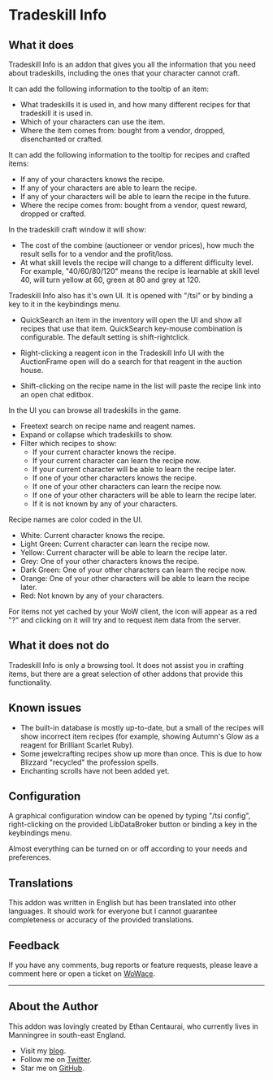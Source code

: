 Tradeskill Info
===============


What it does
------------

Tradeskill Info is an addon that gives you all the information that you need about tradeskills, including the ones that your character cannot craft.

It can add the following information to the tooltip of an item:

* What tradeskills it is used in, and how many different recipes for that tradeskill it is used in.
* Which of your characters can use the item.
* Where the item comes from: bought from a vendor, dropped, disenchanted or crafted.


It can add the following information to the tooltip for recipes and crafted items:

* If any of your characters knows the recipe.
* If any of your characters are able to learn the recipe.
* If any of your characters will be able to learn the recipe in the future.
* Where the recipe comes from: bought from a vendor, quest reward, dropped or crafted.


In the tradeskill craft window it will show:

* The cost of the combine (auctioneer or vendor prices), how much the result sells for to a vendor and the profit/loss.
* At what skill levels the recipe will change to a different difficulty level.
    For example, "40/60/80/120" means the recipe is learnable at skill level 40, will turn yellow at 60, green at 80 and grey at 120.


Tradeskill Info also has it's own UI. It is opened with "/tsi" or by binding a key to it in the keybindings menu.

* QuickSearch an item in the inventory will open the UI and show all recipes that use that item.
    QuickSearch key-mouse combination is configurable.  The default setting is shift-rightclick.

* Right-clicking a reagent icon in the Tradeskill Info UI with the AuctionFrame open will do a search for that reagent in the auction house.

* Shift-clicking on the recipe name in the list will paste the recipe link into an open chat editbox.


In the UI you can browse all tradeskills in the game.

* Freetext search on recipe name and reagent names.
* Expand or collapse which tradeskills to show.
* Filter which recipes to show:
    * If your current character knows the recipe.
    * If your current character can learn the recipe now.
    * If your current character will be able to learn the recipe later.
    * If one of your other characters knows the recipe.
    * If one of your other characters can learn the recipe now.
    * If one of your other characters will be able to learn the recipe later.
    * If it is not known by any of your characters.


Recipe names are color coded in the UI.

* White: Current character knows the recipe.
* Light Green: Current character can learn the recipe now.
* Yellow: Current character will be able to learn the recipe later.
* Grey: One of your other characters knows the recipe.
* Dark Green: One of your other characters can learn the recipe now.
* Orange: One of your other characters will be able to learn the recipe later.
* Red: Not known by any of your characters.


For items not yet cached by your WoW client, the icon will appear as a red "?" and clicking on it will try and to request item data from the server.


What it does not do
-------------------

Tradeskill Info is only a browsing tool.  It does not assist you in crafting items, but there are a great selection of other addons that provide this functionality.


Known issues
------------

* The built-in database is mostly up-to-date, but a small of the recipes will show incorrect item recipes (for example, showing Autumn's Glow as a reagent for Brilliant Scarlet Ruby).
* Some jewelcrafting recipes show up more than once.  This is due to how Blizzard "recycled" the profession spells.
* Enchanting scrolls have not been added yet.


Configuration
-------------

A graphical configuration window can be opened by typing "/tsi config", right-clicking on the provided LibDataBroker button or binding a key in the keybindings menu.

Almost everything can be turned on or off according to your needs and preferences.


Translations
------------

This addon was written in English but has been translated into other languages.  It should work for everyone but I cannot guarantee completeness or accuracy of the provided translations.


Feedback
--------

If you have any comments, bug reports or feature requests, please leave a comment here or open a ticket on [WoWace](http://www.wowace.com/addons/tradeskill-info/tickets/).


* * *


About the Author
----------------

This addon was lovingly created by Ethan Centaurai, who currently lives in Manningree in south-east England.

* Visit my [blog](http://www.noblewolf.net/).
* Follow me on [Twitter](http://twitter.com/StevenBlanchard).
* Star me on [GitHub](https://github.com/EthanCentaurai).
